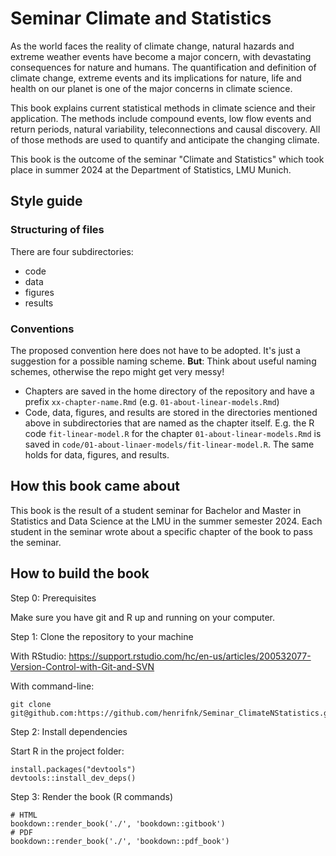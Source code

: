 # Seminar Climate and Statistics

As the world faces the reality of climate change, natural hazards and extreme weather events have become a major concern, with devastating consequences for nature and humans. The quantification and definition of climate change, extreme events and its implications for nature, life and health on our planet is one of the major concerns in climate science. 

This book explains current statistical methods in climate science and their application.
The methods include compound events, low flow events and return periods, natural variability, teleconnections and causal discovery.
All of those methods are used to quantify and anticipate the changing climate.

This book is the outcome of the seminar "Climate and Statistics" which took place in summer 2024 at the Department of Statistics, LMU Munich.

## Style guide

### Structuring of files

There are four subdirectories:

- code
- data
- figures
- results


### Conventions

The proposed convention here does not have to be adopted. It's just a suggestion for a possible naming scheme. __But__: Think about useful naming schemes, otherwise the repo might get very messy!

- Chapters are saved in the home directory of the repository and have a prefix `xx-chapter-name.Rmd` (e.g. `01-about-linear-models.Rmd`)
- Code, data, figures, and results are stored in the directories mentioned above in subdirectories that are named as the chapter itself. E.g. the R code `fit-linear-model.R` for the chapter `01-about-linear-models.Rmd` is saved in `code/01-about-linaer-models/fit-linear-model.R`. The same holds for data, figures, and results.

## How this book came about

This book is the result of a student seminar for Bachelor and Master in Statistics and Data Science at the LMU in the summer semester 2024.
Each student in the seminar wrote about a specific chapter of the book to pass the seminar.

## How to build the book

Step 0: Prerequisites

Make sure you have git and R up and running on your computer.

Step 1: Clone the repository to your machine

With RStudio: https://support.rstudio.com/hc/en-us/articles/200532077-Version-Control-with-Git-and-SVN

With command-line:
```
git clone git@github.com:https://github.com/henrifnk/Seminar_ClimateNStatistics.git
```

Step 2: Install dependencies

Start R in the project folder:

```
install.packages("devtools")
devtools::install_dev_deps()
```

Step 3: Render the book (R commands)

```{r}
# HTML
bookdown::render_book('./', 'bookdown::gitbook')
# PDF
bookdown::render_book('./', 'bookdown::pdf_book')
```


